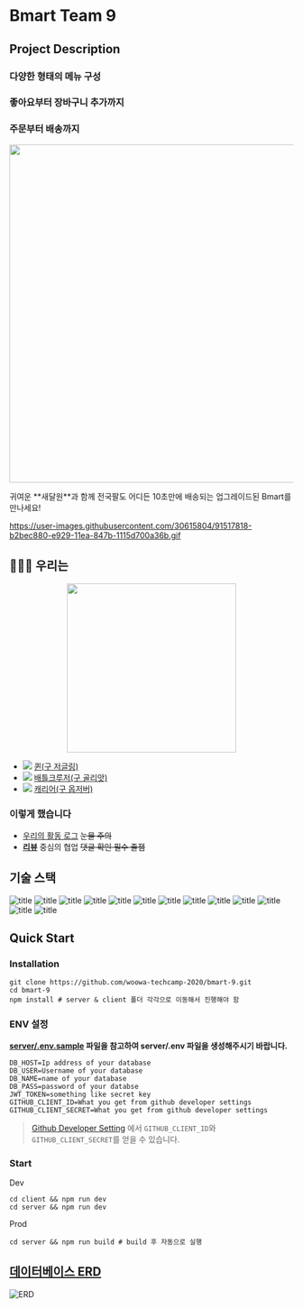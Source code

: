 # Bmart Team 9

## Project Description

### 다양한 형태의 메뉴 구성

### 좋아요부터 장바구니 추가까지

### 주문부터 배송까지
<p align="center">
  <img src="https://user-images.githubusercontent.com/30615804/91517818-b2bec880-e929-11ea-847b-1115d700a36b.gif" width="600"/>
</p>
귀여운 **새달원**과 함께 전국팔도 어디든 10초만에 배송되는 업그레이드된 Bmart를 만나세요!

https://user-images.githubusercontent.com/30615804/91517818-b2bec880-e929-11ea-847b-1115d700a36b.gif
## 👨‍👨‍👦 우리는
<p align="center">
  <img src="https://user-images.githubusercontent.com/34447105/90772561-b2be3780-e32f-11ea-9ae3-04bd46ea2144.png" width="300"/>
</p>

- <a href="https://github.com/naamoonoo"><img src="https://img.shields.io/badge/DEVELOPER-남현우-informational"/></a>   [퀸(구 저글링)](https://github.com/woowa-techcamp-2020/bmart-9/wiki/%EB%82%A8%ED%98%84%EC%9A%B0)
- <a href="https://github.com/0407chan"><img src="https://img.shields.io/badge/DEVELOPER-이찬호-informational"/></a>   [배틀크루저(구 골리앗)](https://github.com/woowa-techcamp-2020/bmart-9/wiki/%EC%9D%B4%EC%B0%AC%ED%98%B8)
- <a href="https://github.com/jungcome7"><img src="https://img.shields.io/badge/DEVELOPER-정봉근-informational"/></a>   [캐리어(구 옵저버)](https://github.com/woowa-techcamp-2020/bmart-9/wiki/%EC%A0%95%EB%B4%89%EA%B7%BC)

### 이렇게 했습니다
- [우리의 활동 로그](https://github.com/woowa-techcamp-2020/bmart-9/wiki) ~~눈물 주의~~
- [**리뷰**](https://github.com/woowa-techcamp-2020/bmart-9/pulls?q=is%3Apr+is%3Aclosed) 중심의 협업 ~~댓글 확인 필수 졸잼~~ 

## 기술 스택

![title](https://img.shields.io/badge/-React-61DAFB?&logo=React&logoColor=white)
![title](https://img.shields.io/badge/-Typescript-4075bb?&logo=TypeScript&logoColor=white)
![title](https://img.shields.io/badge/-Next.js-000000?&logo=Next.js&logoColor=white)
![title](https://img.shields.io/badge/-Prettier-F7B93E?&logo=Prettier&logoColor=white)
![title](https://img.shields.io/badge/-StyledComponent-CF7692?&logo=styled-components&logoColor=white)
![title](https://img.shields.io/badge/-Node.js-339933?&logo=Node.js&logoColor=white)
![title](https://img.shields.io/badge/-Express-191919?&logo=Node.js&logoColor=white)
![title](https://img.shields.io/badge/-JWT-000000?&logo=JSON-Web-Tokens&logoColor=white)
![title](https://img.shields.io/badge/-Passport-32dd65?&logo=&logoColor=white)
![title](https://img.shields.io/badge/-MySQL-4479A1?&logo=MySQL&logoColor=white)
![title](https://img.shields.io/badge/-EC2-232F3E?&logo=Amazon-AWS&logoColor=white)
![title](https://img.shields.io/badge/-Github-181717?&logo=Github&logoColor=white)
![title](https://img.shields.io/badge/-Slack-4A154B?&logo=Slack&logoColor=white)

## Quick Start

### Installation

```
git clone https://github.com/woowa-techcamp-2020/bmart-9.git
cd bmart-9
npm install # server & client 폴더 각각으로 이동해서 진행해야 함
```

### ENV 설정

**[server/.env.sample](https://github.com/woowa-techcamp-2020/bmart-9/blob/ed90a8a8b777e0647dad11bb4d231528db765d1a/server/sample.env#L1) 파일을 참고하여 server/.env 파일을 생성해주시기 바랍니다.**

```
DB_HOST=Ip address of your database
DB_USER=Username of your database
DB_NAME=name of your database
DB_PASS=password of your databse
JWT_TOKEN=something like secret key
GITHUB_CLIENT_ID=What you get from github developer settings
GITHUB_CLIENT_SECRET=What you get from github developer settings
```

> [Github Developer Setting](https://github.com/settings/developers) 에서 `GITHUB_CLIENT_ID`와 `GITHUB_CLIENT_SECRET`를 얻을 수 있습니다.

### Start

Dev

```
cd client && npm run dev
cd server && npm run dev
```

Prod

```
cd server && npm run build # build 후 자동으로 실행
```

## [데이터베이스 ERD](https://github.com/woowa-techcamp-2020/bmart-9/wiki/bmart-erd)

<img src="https://user-images.githubusercontent.com/19217576/91324215-c91b3600-e7fc-11ea-996f-6a7d53dcbb81.png" alt="ERD" />

